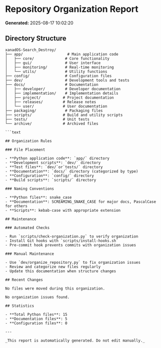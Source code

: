 # Repository Organization Report

**Generated:** 2025-08-17 10:02:20

## Directory Structure

```text
xanadOS-Search_Destroy/
├── app/                    # Main application code
│   ├── core/              # Core functionality
│   ├── gui/               # User interface
│   ├── monitoring/        # Real-time monitoring
│   └── utils/             # Utility functions
├── config/                # Configuration files
├── dev/                   # Development tools and tests
├── docs/                  # Documentation
│   ├── developer/         # Developer documentation
│   ├── implementation/    # Implementation details
│   ├── project/          # Project documentation
│   ├── releases/         # Release notes
│   └── user/             # User documentation
├── packaging/             # Packaging files
├── scripts/              # Build and utility scripts
├── tests/                # Unit tests
└── archive/              # Archived files

```text

## Organization Rules

### File Placement

- **Python application code**: `app/` directory
- **Development scripts**: `dev/` directory
- **Test files**: `dev/`or`tests/` directory
- **Documentation**: `docs/` directory (categorized by type)
- **Configuration**: `config/` directory
- **Build scripts**: `scripts/` directory

### Naming Conventions

- **Python files**: snake_case
- **Documentation**: SCREAMING_SNAKE_CASE for major docs, PascalCase for others
- **Scripts**: kebab-case with appropriate extension

## Maintenance

### Automated Checks

- Run `scripts/check-organization.py` to verify organization
- Install Git hooks with `scripts/install-hooks.sh`
- Pre-commit hook prevents commits with organization issues

### Manual Maintenance

- Use `dev/organize_repository.py` to fix organization issues
- Review and categorize new files regularly
- Update this documentation when structure changes

## Recent Changes

No files were moved during this organization.

No organization issues found.

## Statistics

- **Total Python files**: 15
- **Documentation files**: 5
- **Configuration files**: 0

---

_This report is automatically generated. Do not edit manually._

